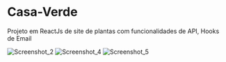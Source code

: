 # Casa-Verde

Projeto em ReactJs de site de plantas com funcionalidades de API, Hooks de Email

![Screenshot_2](https://user-images.githubusercontent.com/89049285/221664722-55414582-5721-4bb1-bdf4-98cb7bcc73b6.png)
![Screenshot_4](https://user-images.githubusercontent.com/89049285/221730219-fc5d24f9-d517-4b69-8133-0e87f1a8889a.png)
![Screenshot_5](https://user-images.githubusercontent.com/89049285/221730254-7d3b6113-842f-40e9-aa81-e2c7c6a5f3a0.png)

